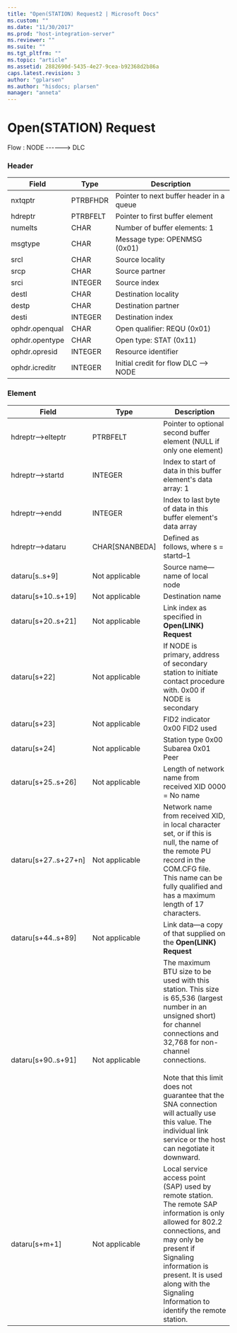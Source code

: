 ```yaml
---
title: "Open(STATION) Request2 | Microsoft Docs"
ms.custom: ""
ms.date: "11/30/2017"
ms.prod: "host-integration-server"
ms.reviewer: ""
ms.suite: ""
ms.tgt_pltfrm: ""
ms.topic: "article"
ms.assetid: 2882690d-5435-4e27-9cea-b92368d2b86a
caps.latest.revision: 3
author: "gplarsen"
ms.author: "hisdocs; plarsen"
manager: "anneta"
---
```

# Open(STATION) Request
Flow : NODE ------> DLC  

### Header  

|Field|Type|Description|  
|-----------|----------|-----------------|  
|nxtqptr|PTRBFHDR|Pointer to next buffer header in a queue|  
|hdreptr|PTRBFELT|Pointer to first buffer element|  
|numelts|CHAR|Number of buffer elements: 1|  
|msgtype|CHAR|Message type: OPENMSG (0x01)|  
|srcl|CHAR|Source locality|  
|srcp|CHAR|Source partner|  
|srci|INTEGER|Source index|  
|destl|CHAR|Destination locality|  
|destp|CHAR|Destination partner|  
|desti|INTEGER|Destination index|  
|ophdr.openqual|CHAR|Open qualifier: REQU (0x01)|  
|ophdr.opentype|CHAR|Open type: STAT (0x11)|  
|ophdr.opresid|INTEGER|Resource identifier|  
|ophdr.icreditr|INTEGER|Initial credit for flow DLC –> NODE|  

### Element  

|        Field         |      Type      |                                                                                                                                                                        Description                                                                                                                                                                        |
|----------------------|----------------|-----------------------------------------------------------------------------------------------------------------------------------------------------------------------------------------------------------------------------------------------------------------------------------------------------------------------------------------------------------|
|   hdreptr–>elteptr   |    PTRBFELT    |                                                                                                                                           Pointer to optional second buffer element (NULL if only one element)                                                                                                                                            |
|   hdreptr–>startd    |    INTEGER     |                                                                                                                                               Index to start of data in this buffer element's data array: 1                                                                                                                                               |
|    hdreptr–>endd     |    INTEGER     |                                                                                                                                              Index to last byte of data in this buffer element's data array                                                                                                                                               |
|   hdreptr–>dataru    | CHAR[SNANBEDA] |                                                                                                                                                          Defined as follows, where s = startd–1                                                                                                                                                           |
|    dataru[s..s+9]    | Not applicable |                                                                                                                                                              Source name—name of local node                                                                                                                                                               |
|  dataru[s+10..s+19]  | Not applicable |                                                                                                                                                                     Destination name                                                                                                                                                                      |
|  dataru[s+20..s+21]  | Not applicable |                                                                                                                                              Link index as specified in <strong>Open(LINK) Request</strong>                                                                                                                                               |
|     dataru[s+22]     | Not applicable |                                                                                                                      If NODE is primary, address of secondary station to initiate contact procedure with. 0x00 if NODE is secondary                                                                                                                       |
|     dataru[s+23]     | Not applicable |                                                                                                                                                               FID2 indicator 0x00 FID2 used                                                                                                                                                               |
|     dataru[s+24]     | Not applicable |                                                                                                                                                            Station type 0x00 Subarea 0x01 Peer                                                                                                                                                            |
|  dataru[s+25..s+26]  | Not applicable |                                                                                                                                                  Length of network name from received XID 0000 = No name                                                                                                                                                  |
| dataru[s+27..s+27+n] | Not applicable |                                                                       Network name from received XID, in local character set, or if this is null, the name of the remote PU record in the COM.CFG file. This name can be fully qualified and has a maximum length of 17 characters.                                                                       |
|  dataru[s+44..s+89]  | Not applicable |                                                                                                                                       Link data—a copy of that supplied on the <strong>Open(LINK) Request</strong>                                                                                                                                        |
|  dataru[s+90..s+91]  | Not applicable | The maximum BTU size to be used with this station. This size is 65,536 (largest number in an unsigned short) for channel connections and 32,768 for non-channel connections.<br /><br /> Note that this limit does not guarantee that the SNA connection will actually use this value. The individual link service or the host can negotiate it downward. |
|    dataru[s+m+1]     | Not applicable |                                          Local service access point (SAP) used by remote station. The remote SAP information is only allowed for 802.2 connections, and may only be present if Signaling information is present. It is used along with the Signaling Information to identify the remote station.                                          |

